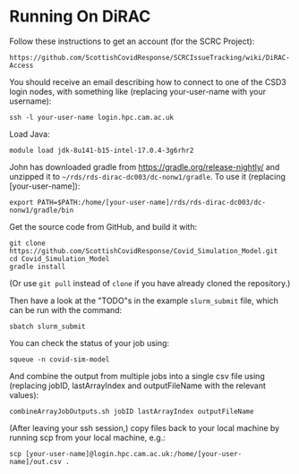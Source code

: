 # Running On DiRAC

Follow these instructions to get an account (for the SCRC Project):

    https://github.com/ScottishCovidResponse/SCRCIssueTracking/wiki/DiRAC-Access

You should receive an email describing how to connect to one of the CSD3 login nodes,
with something like (replacing your-user-name with your username):

    ssh -l your-user-name login.hpc.cam.ac.uk

Load Java:

    module load jdk-8u141-b15-intel-17.0.4-3g6rhr2

John has downloaded gradle from https://gradle.org/release-nightly/ and unzipped it to `~/rds/rds-dirac-dc003/dc-nonw1/gradle`.  To use it (replacing [your-user-name]):

    export PATH=$PATH:/home/[your-user-name]/rds/rds-dirac-dc003/dc-nonw1/gradle/bin

Get the source code from GitHub, and build it with:

    git clone https://github.com/ScottishCovidResponse/Covid_Simulation_Model.git
    cd Covid_Simulation_Model
    gradle install

(Or use `git pull` instead of `clone` if you have already cloned the repository.)

Then have a look at the "TODO"s in the example `slurm_submit` file, which can be run with the command:

    sbatch slurm_submit

You can check the status of your job using:

    squeue -n covid-sim-model

And combine the output from multiple jobs into a single csv file using (replacing jobID, lastArrayIndex and outputFileName with the relevant values):

    combineArrayJobOutputs.sh jobID lastArrayIndex outputFileName
    
(After leaving your ssh session,) copy files back to your local machine by running scp from your local machine, e.g.:

    scp [your-user-name]@login.hpc.cam.ac.uk:/home/[your-user-name]/out.csv .
